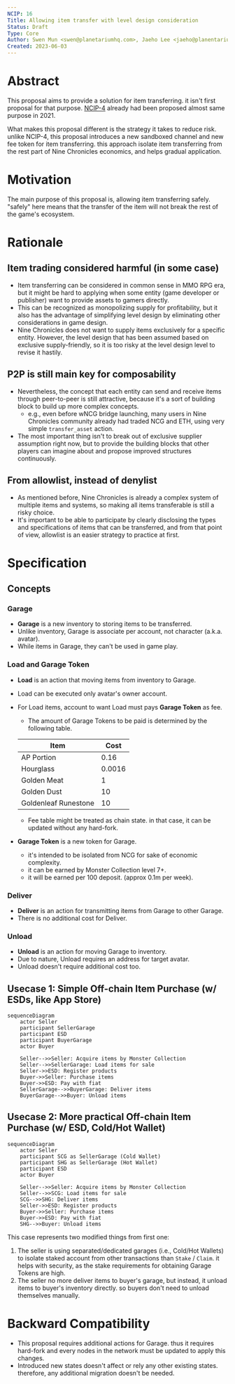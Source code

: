 ```yaml
---
NCIP: 16
Title: Allowing item transfer with level design consideration
Status: Draft
Type: Core
Author: Swen Mun <swen@planetariumhq.com>, Jaeho Lee <jaeho@planentariumhq.com>, Seungmin Hyun <seungmin@planetariumhq.com>,  et al.
Created: 2023-06-03
---
```

# Abstract

This proposal aims to provide a solution for item transferring. it isn't first proposal for that purpose. [NCIP-4][] already had been proposed almost same purpose in 2021. 

What makes this proposal different is the strategy it takes to reduce risk. unlike NCIP-4, this proposal introduces a new sandboxed channel and new fee token for item transferring. this approach isolate item transferring from the rest part of Nine Chronicles economics, and helps gradual application.

[NCIP-4]: https://docs.google.com/document/d/1YcHchHDYIXchSEleFkYTMgz67h32es9qjSDh_pfcoR0/edit

# Motivation

The main purpose of this proposal is, allowing item transferring safely. "safely" here means that the transfer of the item will not break the rest of the game's ecosystem.

# Rationale
## Item trading considered harmful (in some case)

* Item transferring can be considered in common sense in MMO RPG era, but it might be hard to applying when some entity (game developer or publisher) want to provide assets to gamers directly.
* This can be recognized as monopolizing supply for profitability, but it also has the advantage of simplifying level design by eliminating other considerations in game design.
* Nine Chronicles does not want to supply items exclusively for a specific entity. However, the level design that has been assumed based on exclusive supply-friendly, so it is too risky at the level design level to revise it hastily.

## P2P is still main key for composability
* Nevertheless, the concept that each entity can send and receive items through peer-to-peer is still attractive, because it's a sort of building block to build up more complex concepts.
    * e.g., even before wNCG bridge launching, many users in Nine Chronicles community already had traded NCG and ETH, using very simple `transfer_asset` action.
* The most important thing isn't to break out of exclusive supplier assumption right now, but to provide the building blocks that other players can imagine about and propose improved structures continuously.

## From allowlist, instead of denylist
* As mentioned before, Nine Chronicles is already a complex system of multiple items and systems, so making all items transferable is still a risky choice.
* It's important to be able to participate by clearly disclosing the types and specifications of items that can be transferred, and from that point of view, allowlist is an easier strategy to practice at first.

# Specification
## Concepts
### Garage
* **Garage** is a new inventory to storing items to be transferred.
* Unlike inventory, Garage is associate per account, not character (a.k.a. avatar).
* While items in Garage, they can't be used in game play.

### Load and Garage Token
* **Load** is an action that moving items from inventory to Garage.
* Load can be executed only avatar's owner account.
* For Load items, account to want Load must pays **Garage Token** as fee. 
    * The amount of Garage Tokens to be paid is determined by the following table.

    | Item | Cost |
    | ---- | ---- |
    | AP Portion | 0.16 |
    | Hourglass | 0.0016 |
    | Golden Meat | 1 |
    | Golden Dust | 10 |
    | Goldenleaf Runestone | 10 |

    * Fee table might be treated as chain state. in that case, it can be updated without any hard-fork.
* **Garage Token** is a new token for Garage. 
    * it's intended to be isolated from NCG for sake of economic complexity.
    * it can be earned by Monster Collection level 7+.
    * it will be earned per 100 deposit. (approx 0.1m per week).

### Deliver
* **Deliver** is an action for transmitting items from Garage to other Garage.
* There is no additional cost for Deliver.

### Unload
* **Unload** is an action for moving Garage to inventory.
* Due to nature, Unload requires an address for target avatar.
* Unload doesn't require additional cost too.

## Usecase 1: Simple Off-chain Item Purchase (w/ ESDs, like App Store)

```mermaid
sequenceDiagram
    actor Seller
	participant SellerGarage
    participant ESD
    participant BuyerGarage
    actor Buyer

    Seller-->>Seller: Acquire items by Monster Collection
    Seller-->>SellerGarage: Load items for sale 
    Seller->>ESD: Register products
    Buyer->>Seller: Purchase items
    Buyer->>ESD: Pay with fiat
    SellerGarage-->>BuyerGarage: Deliver items
    BuyerGarage-->>Buyer: Unload items
```

## Usecase 2: More practical Off-chain Item Purchase (w/ ESD, Cold/Hot Wallet)
```mermaid
sequenceDiagram
    actor Seller
	participant SCG as SellerGarage (Cold Wallet)
	participant SHG as SellerGarage (Hot Wallet)
    participant ESD
    actor Buyer

    Seller-->>Seller: Acquire items by Monster Collection
    Seller-->>SCG: Load items for sale
    SCG-->>SHG: Deliver items
    Seller->>ESD: Register products
    Buyer->>Seller: Purchase items
    Buyer->>ESD: Pay with fiat
    SHG-->>Buyer: Unload items
```

This case represents two modified things from first one:

1. The seller is using separated/dedicated garages (i.e., Cold/Hot Wallets) to isolate staked account from other transactions than `Stake` / `Claim`. it helps with security, as the stake requirements for obtaining Garage Tokens are high.
2. The seller no more deliver items to buyer's garage, but instead, it unload items to buyer's inventory directly. so buyers don't need to unload themselves manually.

# Backward Compatibility
* This proposal requires additional actions for Garage. thus it requires hard-fork and every nodes in the network must be updated to apply this changes.
* Introduced new states doesn't affect or rely any other existing states. therefore, any additional migration doesn't be needed.